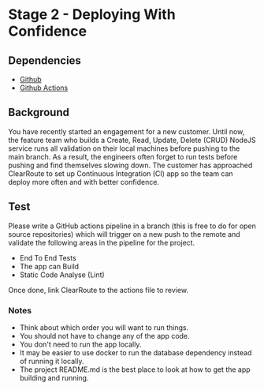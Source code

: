 # Stage 2 - Deploying With Confidence

## Dependencies
- [Github](https://github.com/)
- [Github Actions](https://github.com/)

## Background

You have recently started an engagement for a new customer. Until now, the feature team who builds a Create, Read, Update, Delete (CRUD) NodeJS service runs all validation on their local machines before pushing to the main branch. 
As a result, the engineers often forget to run tests before pushing and find themselves slowing down.
The customer has approached ClearRoute to set up Continuous Integration (CI) app so the team can deploy more often and with better confidence.


## Test

Please write a GitHub actions pipeline in a branch (this is free to do for open source repositories) which will trigger on a new push to the remote and validate the following areas in the pipeline for the project.

- End To End Tests
- The app can Build 
- Static Code Analyse (Lint)

Once done, link ClearRoute to the actions file to review.

### Notes
- Think about which order you will want to run things.
- You should not have to change any of the app code.
- You don't need to run the app locally.
- It may be easier to use docker to run the database dependency instead of running it locally.
- The project README.md is the best place to look at how to get the app building and running.

